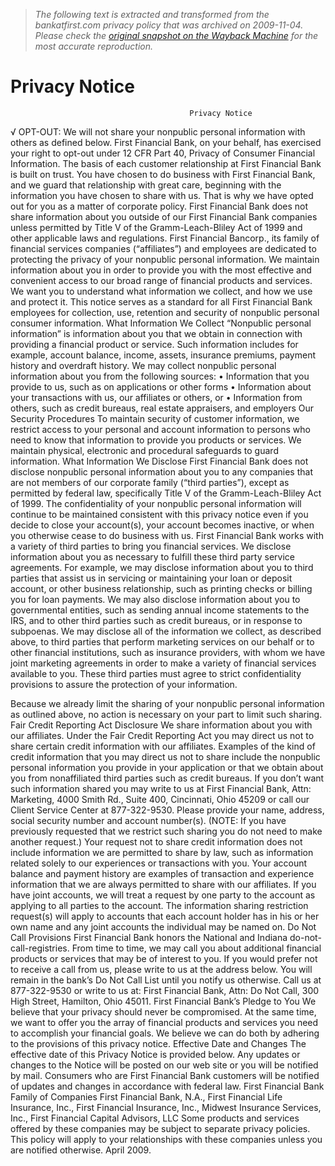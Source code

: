 > *The following text is extracted and transformed from the bankatfirst.com privacy policy that was archived on 2009-11-04. Please check the [original snapshot on the Wayback Machine](https://web.archive.org/web/20091104060541id_/http%3A//www.bankatfirst.com/pdfs/Privacy_Notice_WEB_07.pdf) for the most accurate reproduction.*

# Privacy Notice

                                            Privacy Notice
√         OPT-OUT: We will not share your nonpublic personal information with others as defined
          below. First Financial Bank, on your behalf, has exercised your right to opt-out under 12 CFR
          Part 40, Privacy of Consumer Financial Information.
The basis of each customer relationship at First Financial Bank is built on trust. You have chosen to do
business with First Financial Bank, and we guard that relationship with great care, beginning with the
information you have chosen to share with us. That is why we have opted out for you as a matter of
corporate policy. First Financial Bank does not share information about you outside of our First Financial
Bank companies unless permitted by Title V of the Gramm-Leach-Bliley Act of 1999 and other applicable
laws and regulations.
First Financial Bancorp., its family of financial services companies (“affiliates”) and employees are
dedicated to protecting the privacy of your nonpublic personal information. We maintain information about
you in order to provide you with the most effective and convenient access to our broad range of financial
products and services. We want you to understand what information we collect, and how we use and
protect it. This notice serves as a standard for all First Financial Bank employees for collection, use,
retention and security of nonpublic personal consumer information.
What Information We Collect
“Nonpublic personal information” is information about you that we obtain in connection with providing a
financial product or service. Such information includes for example, account balance, income, assets,
insurance premiums, payment history and overdraft history.
We may collect nonpublic personal information about you from the following sources:
• Information that you provide to us, such as on applications or other forms
• Information about your transactions with us, our affiliates or others, or
• Information from others, such as credit bureaus, real estate appraisers, and employers
Our Security Procedures
To maintain security of customer information, we restrict access to your personal and account information
to persons who need to know that information to provide you products or services. We maintain physical,
electronic and procedural safeguards to guard information.
What Information We Disclose
First Financial Bank does not disclose nonpublic personal information about you to any companies that are
not members of our corporate family (“third parties”), except as permitted by federal law, specifically Title
V of the Gramm-Leach-Bliley Act of 1999. The confidentiality of your nonpublic personal information will
continue to be maintained consistent with this privacy notice even if you decide to close your account(s),
your account becomes inactive, or when you otherwise cease to do business with us.
First Financial Bank works with a variety of third parties to bring you financial services. We disclose
information about you as necessary to fulfill these third party service agreements. For example, we may
disclose information about you to third parties that assist us in servicing or maintaining your loan or deposit
account, or other business relationship, such as printing checks or billing you for loan payments. We may
also disclose information about you to governmental entities, such as sending annual income statements to
the IRS, and to other third parties such as credit bureaus, or in response to subpoenas.
We may disclose all of the information we collect, as described above, to third parties that perform
marketing services on our behalf or to other financial institutions, such as insurance providers, with whom
we have joint marketing agreements in order to make a variety of financial services available to you. These
third parties must agree to strict confidentiality provisions to assure the protection of your information.


Because we already limit the sharing of your nonpublic personal information as outlined above, no action is
necessary on your part to limit such sharing.
Fair Credit Reporting Act Disclosure
We share information about you with our affiliates. Under the Fair Credit Reporting Act you may direct us
not to share certain credit information with our affiliates. Examples of the kind of credit information that
you may direct us not to share include the nonpublic personal information you provide in your application
or that we obtain about you from nonaffiliated third parties such as credit bureaus. If you don’t want such
information shared you may write to us at First Financial Bank, Attn: Marketing, 4000 Smith Rd., Suite
400, Cincinnati, Ohio 45209 or call our Client Service Center at 877-322-9530. Please provide your name,
address, social security number and account number(s). (NOTE: If you have previously requested that
we restrict such sharing you do not need to make another request.) Your request not to share credit
information does not include information we are permitted to share by law, such as information related
solely to our experiences or transactions with you. Your account balance and payment history are examples
of transaction and experience information that we are always permitted to share with our affiliates.
If you have joint accounts, we will treat a request by one party to the account as applying to all parties to
the account. The information sharing restriction request(s) will apply to accounts that each account holder
has in his or her own name and any joint accounts the individual may be named on.
Do Not Call Provisions
First Financial Bank honors the National and Indiana do-not-call-registries. From time to time, we may
call you about additional financial products or services that may be of interest to you. If you would prefer
not to receive a call from us, please write to us at the address below. You will remain in the bank’s Do Not
Call List until you notify us otherwise. Call us at 877-322-9530 or write to us at: First Financial Bank,
Attn: Do Not Call, 300 High Street, Hamilton, Ohio 45011.
First Financial Bank’s Pledge to You
We believe that your privacy should never be compromised. At the same time, we want to offer you the
array of financial products and services you need to accomplish your financial goals. We believe we can do
both by adhering to the provisions of this privacy notice.
Effective Date and Changes
The effective date of this Privacy Notice is provided below. Any updates or changes to the Notice will be
posted on our web site or you will be notified by mail. Consumers who are First Financial Bank customers
will be notified of updates and changes in accordance with federal law.
First Financial Bank Family of Companies
First Financial Bank, N.A., First Financial Life Insurance, Inc., First Financial Insurance, Inc., Midwest
Insurance Services, Inc., First Financial Capital Advisors, LLC
Some products and services offered by these companies may be subject to separate privacy policies. This
policy will apply to your relationships with these companies unless you are notified otherwise.
April 2009.
